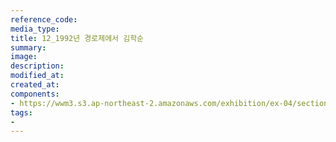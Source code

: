 ```yaml
---
reference_code:
media_type:
title: 12_1992년 경로제에서 김학순
summary:
image:
description:
modified_at:
created_at:
components:
- https://wwm3.s3.ap-northeast-2.amazonaws.com/exhibition/ex-04/section-02/12_1992년+경로제에서+김학순.jpg
tags:
-
---
```

